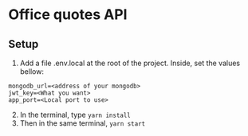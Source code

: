 # Office quotes API

## Setup

1. Add a file .env.local at the root of the project.
   Inside, set the values bellow:

```
mongodb_url=<address of your mongodb>
jwt_key=<What you want>
app_port=<Local port to use>
```

2. In the terminal, type `yarn install`
3. Then in the same terminal, `yarn start`
